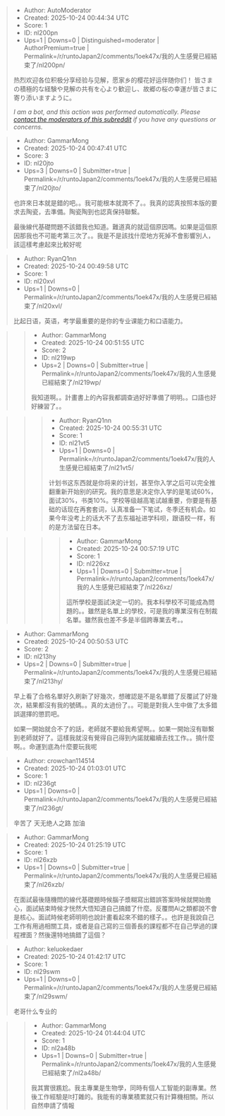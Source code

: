 > - Author: AutoModerator
> - Created: 2025-10-24 00:44:34 UTC
> - Score: 1
> - ID: nl200pn
> - Ups=1 | Downs=0 | Distinguished=moderator | AuthorPremium=true | Permalink=/r/runtoJapan2/comments/1oek47x/我的人生感覺已經結束了/nl200pn/
>
> 热烈欢迎各位积极分享经验与见解，愿家乡的樱花好运伴随你们！
> 皆さまの積極的な経験や見解の共有を心より歓迎し、故郷の桜の幸運が皆さまに寄り添いますように。
> 
> *I am a bot, and this action was performed automatically. Please [contact the moderators of this subreddit](/message/compose/?to=/r/runtoJapan2) if you have any questions or concerns.*

> - Author: GammarMong
> - Created: 2025-10-24 00:47:41 UTC
> - Score: 3
> - ID: nl20jto
> - Ups=3 | Downs=0 | Submitter=true | Permalink=/r/runtoJapan2/comments/1oek47x/我的人生感覺已經結束了/nl20jto/
>
> 也許來日本就是錯的吧。。我可能根本就潤不了。。我真的認真按照本版的要求去陶瓷，去準備。陶瓷陶到也認真保持聯繫。
> 
> 最後線代基礎問題不該錯我也知道。難道真的就這個原因嗎。如果是這個原因那我也不可能考第三次了。。我是不是該找什麼地方死掉不會影響別人，該這樣考慮起來比較好呢

> - Author: RyanQ1nn
> - Created: 2025-10-24 00:49:58 UTC
> - Score: 1
> - ID: nl20xvl
> - Ups=1 | Downs=0 | Permalink=/r/runtoJapan2/comments/1oek47x/我的人生感覺已經結束了/nl20xvl/
>
> 比起日语，英语，考学最重要的是你的专业课能力和口语能力。

>> - Author: GammarMong
>> - Created: 2025-10-24 00:51:55 UTC
>> - Score: 2
>> - ID: nl219wp
>> - Ups=2 | Downs=0 | Submitter=true | Permalink=/r/runtoJapan2/comments/1oek47x/我的人生感覺已經結束了/nl219wp/
>>
>> 我知道啊。。計畫書上的內容我都調查過好好準備了明明。。口語也好好練習了。。

>>> - Author: RyanQ1nn
>>> - Created: 2025-10-24 00:55:31 UTC
>>> - Score: 1
>>> - ID: nl21vt5
>>> - Ups=1 | Downs=0 | Permalink=/r/runtoJapan2/comments/1oek47x/我的人生感覺已經結束了/nl21vt5/
>>>
>>> 计划书这东西就是你将来的计划，甚至你入学之后可以完全推翻重新开始别的研究。我的意思是决定你入学的是笔试60%，面试30%，书类10%。学校等级越高笔试越重要，你要是有基础的话现在再套套词，认真准备一下笔试，冬季还有机会。如果今年没考上的话大不了去东福祉进学科呗，跟语校一样，有的是方法留在日本。

>>>> - Author: GammarMong
>>>> - Created: 2025-10-24 00:57:19 UTC
>>>> - Score: 1
>>>> - ID: nl226xz
>>>> - Ups=1 | Downs=0 | Submitter=true | Permalink=/r/runtoJapan2/comments/1oek47x/我的人生感覺已經結束了/nl226xz/
>>>>
>>>> 這所學校是面試決定一切的。我本科學校不可能成為問題的。。雖然是名單上的學校，可是我的專業沒有在制裁名單。雖然我也差不多是半個跨專業去考。。

> - Author: GammarMong
> - Created: 2025-10-24 00:50:53 UTC
> - Score: 2
> - ID: nl213hy
> - Ups=2 | Downs=0 | Submitter=true | Permalink=/r/runtoJapan2/comments/1oek47x/我的人生感覺已經結束了/nl213hy/
>
> 早上看了合格名單好久刷新了好幾次，想確認是不是名單錯了反覆試了好幾次，結果都沒有我的號碼。。真的太過份了。。可能是對我人生中做了太多錯誤選擇的懲罰吧。
> 
> 如果一開始就合不了的話，老師就不要給我希望啊。。如果一開始沒有聯繫到老師就好了。這樣我就沒有覺得自己得到內諾就繼續去找工作。。搞什麼啊。。命運到底為什麼要玩我呢

> - Author: crowchan114514
> - Created: 2025-10-24 01:03:01 UTC
> - Score: 1
> - ID: nl236gt
> - Ups=1 | Downs=0 | Permalink=/r/runtoJapan2/comments/1oek47x/我的人生感覺已經結束了/nl236gt/
>
> 辛苦了 天无绝人之路 加油

> - Author: GammarMong
> - Created: 2025-10-24 01:25:19 UTC
> - Score: 1
> - ID: nl26xzb
> - Ups=1 | Downs=0 | Submitter=true | Permalink=/r/runtoJapan2/comments/1oek47x/我的人生感覺已經結束了/nl26xzb/
>
> 在面試最後隨機問的線代基礎題時候腦子漿糊寫出錯誤答案時候就開始擔心，面試結束時候才恍然大悟知道自己搞錯了什麼。反覆問Ai之類都說不會是核心。面試時候老師明明也說計畫看起來不錯的樣子。。也許是我說自己工作有用過相關工具，或者是自己寫的三個善長的課程都不在自己學過的課程裡面？然後還特地搞錯了這個？

> - Author: keluokedaer
> - Created: 2025-10-24 01:42:17 UTC
> - Score: 1
> - ID: nl29swm
> - Ups=1 | Downs=0 | Permalink=/r/runtoJapan2/comments/1oek47x/我的人生感覺已經結束了/nl29swm/
>
> 老哥什么专业的

>> - Author: GammarMong
>> - Created: 2025-10-24 01:44:04 UTC
>> - Score: 1
>> - ID: nl2a48b
>> - Ups=1 | Downs=0 | Submitter=true | Permalink=/r/runtoJapan2/comments/1oek47x/我的人生感覺已經結束了/nl2a48b/
>>
>> 我其實很尷尬。我主專業是生物學，同時有個人工智能的副專業。然後工作經驗是It打雜的。我能有的專業積累就只有計算機相關。所以自然申請了情報
